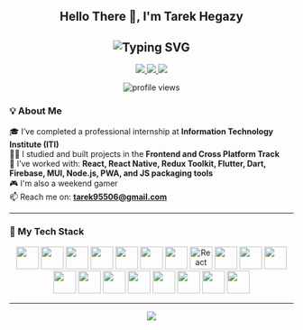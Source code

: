 <h2 align="center" style="text-decoration:none">Hello There 👋, I'm Tarek Hegazy</h2>

<h2 align="center">
  <img src="https://readme-typing-svg.herokuapp.com?font=Fira+Code&size=28&pause=1000&center=true&vCenter=true&width=500&lines=Frontend+Developer;React+Native+Developer;Flutter+Developer;ITI+Internship+Graduate;Clean+Code+Enthusiast" alt="Typing SVG" />
</h2>


<p align="center">
  <a href="mailto:tarek95506@gmail.com">
    <img src="https://img.shields.io/badge/-Gmail-D14836?style=for-the-badge&logo=gmail&logoColor=white" />
  </a>
  <a href="https://github.com/Tarek-Hegazy">
    <img src="https://img.shields.io/badge/-GitHub-181717?style=for-the-badge&logo=github&logoColor=white" />
  </a>
  <a href="https://www.linkedin.com/in/tarek-hegazy97">
    <img src="https://img.shields.io/badge/-LinkedIn-0077B5?style=for-the-badge&logo=linkedin&logoColor=white" />
  </a>
</p>

<p align="center">
  <img src="https://komarev.com/ghpvc/?username=Tarek-Hegazy&label=Profile%20views&color=6c5ce7&style=flat" alt="profile views" />
</p>


### 💡 About Me

🎓 I’ve completed a professional internship at **Information Technology Institute (ITI)**  
🧑‍💻 I studied and built projects in the **Frontend and Cross Platform Track**  
💪 I’ve worked with: **React, React Native, Redux Toolkit, Flutter, Dart, Firebase, MUI, Node.js, PWA, and JS packaging tools**  
🎮 I'm also a weekend gamer  
📫 Reach me on: **tarek95506@gmail.com**

---


### 🚀 My Tech Stack

<p align="center">
  <!-- Core Frontend -->
  <img src="https://cdn.jsdelivr.net/gh/devicons/devicon/icons/html5/html5-original.svg" width="40" />
  <img src="https://cdn.jsdelivr.net/gh/devicons/devicon/icons/css3/css3-original.svg" width="40" />
  <img src="https://cdn.jsdelivr.net/gh/devicons/devicon/icons/javascript/javascript-original.svg" width="40" />
  <img src="https://cdn.jsdelivr.net/gh/devicons/devicon/icons/typescript/typescript-original.svg" width="40" />

  <!-- React & Ecosystem -->
  <img src="https://cdn.jsdelivr.net/gh/devicons/devicon/icons/react/react-original.svg" width="40" />
  <img src="https://cdn.jsdelivr.net/gh/devicons/devicon/icons/redux/redux-original.svg" width="40" />
  <img src="https://cdn.jsdelivr.net/gh/devicons/devicon/icons/nextjs/nextjs-original.svg" width="40" />

  <!-- React Native -->
  <img src="https://cdn.jsdelivr.net/gh/devicons/devicon/icons/react/react-original.svg" width="40" title="React Native" />

  <!-- Flutter & Dart -->
  <img src="https://cdn.jsdelivr.net/gh/devicons/devicon/icons/flutter/flutter-original.svg" width="40" />
  <img src="https://cdn.jsdelivr.net/gh/devicons/devicon/icons/dart/dart-original.svg" width="40" />

  <!-- Styling -->
  <img src="https://cdn.jsdelivr.net/gh/devicons/devicon/icons/bootstrap/bootstrap-original.svg" width="40" />
  <img src="https://cdn.jsdelivr.net/gh/devicons/devicon/icons/materialui/materialui-original.svg" width="40" />
  <img src="https://cdn.jsdelivr.net/gh/devicons/devicon/icons/sass/sass-original.svg" width="40" />

  <!-- Backend & Services -->
  <img src="https://cdn.jsdelivr.net/gh/devicons/devicon/icons/nodejs/nodejs-original.svg" width="40" />
  <img src="https://cdn.jsdelivr.net/gh/devicons/devicon/icons/firebase/firebase-plain.svg" width="40" />

  <!-- Tools -->
  <img src="https://cdn.jsdelivr.net/gh/devicons/devicon/icons/git/git-original.svg" width="40" />
  <img src="https://cdn.jsdelivr.net/gh/devicons/devicon/icons/npm/npm-original-wordmark.svg" width="40" />
  <img src="https://cdn.jsdelivr.net/gh/devicons/devicon/icons/vscode/vscode-original.svg" width="40" />
  <img src="https://cdn.jsdelivr.net/gh/devicons/devicon/icons/figma/figma-original.svg" width="40" />
</p>

---

<p align="center">
  <img src="https://capsule-render.vercel.app/api?type=waving&color=6C63FF&height=100&section=footer"/>
</p>
